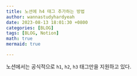 ```yaml
---
title: 노션에 h4 태그 추가하는 방법
author: wannastudyhardyeah
date: 2023-08-13 18:01:30 +0800
categories: [BLOG]
tags: [BLOG, Notion]
math: true
mermaid: true

---
```

노션에서는 공식적으로 ``h1``, ``h2``, ``h3`` 태그만을 지원하고 있다.<br>
